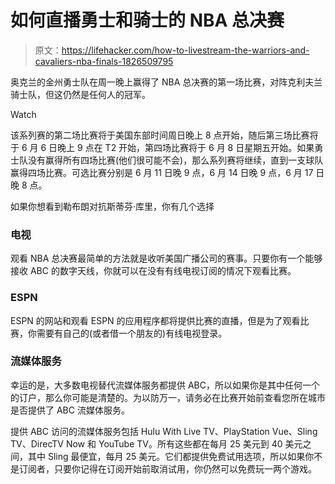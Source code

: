 # 如何直播勇士和骑士的 NBA 总决赛

> 原文：<https://lifehacker.com/how-to-livestream-the-warriors-and-cavaliers-nba-finals-1826509795>

奥克兰的金州勇士队在周一晚上赢得了 NBA 总决赛的第一场比赛，对阵克利夫兰骑士队，但这仍然是任何人的冠军。

Watch

该系列赛的第二场比赛将于美国东部时间周日晚上 8 点开始，随后第三场比赛将于 6 月 6 日晚上 9 点在 T2 开始，第四场比赛将于 6 月 8 日星期五开始。如果勇士队没有赢得所有四场比赛(他们很可能不会)，那么系列赛将继续，直到一支球队赢得四场比赛。可选比赛分别是 6 月 11 日晚 9 点，6 月 14 日晚 9 点，6 月 17 日晚 8 点。

如果你想看到勒布朗对抗斯蒂芬·库里，你有几个选择

### 电视

观看 NBA 总决赛最简单的方法就是收听美国广播公司的赛事。只要你有一个能够接收 ABC 的数字天线，你就可以在没有有线电视订阅的情况下观看比赛。

### ESPN

ESPN 的网站和观看 ESPN 的应用程序都将提供比赛的直播，但是为了观看比赛，你需要有自己的(或者借一个朋友的)有线电视登录。

### 流媒体服务

幸运的是，大多数电视替代流媒体服务都提供 ABC，所以如果你是其中任何一个的订户，那么你可能是清楚的。为以防万一，请务必在比赛开始前查看您所在城市是否提供了 ABC 流媒体服务。

提供 ABC 访问的流媒体服务包括 Hulu With Live TV、PlayStation Vue、Sling TV、DirecTV Now 和 YouTube TV。所有这些都在每月 25 美元到 40 美元之间，其中 Sling 最便宜，每月 25 美元。它们都提供免费试用选项，所以如果你不是订阅者，只要你记得在订阅开始前取消试用，你仍然可以免费玩一两个游戏。